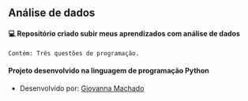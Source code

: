 ## Análise de dados

#### :computer: Repositório criado subir meus aprendizados com análise de dados

```
Contém: Três questões de programação.
```
#### Projeto desenvolvido na linguagem de programação **Python**





* Desenvolvido por: [Giovanna Machado](https://github.com/giovannamachado)


